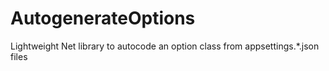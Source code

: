 
# AutogenerateOptions

Lightweight Net library to autocode an option class from appsettings.*.json files



